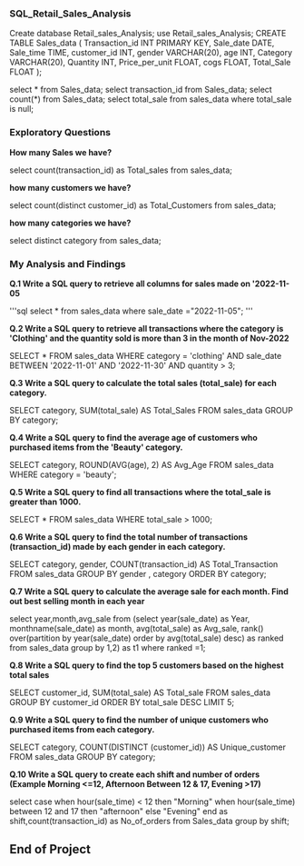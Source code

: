 ### SQL_Retail_Sales_Analysis

Create database Retail_sales_Analysis;
use Retail_sales_Analysis;
CREATE TABLE Sales_data (
    Transaction_id INT PRIMARY KEY,
    Sale_date DATE,
    Sale_time TIME,
    customer_id INT,
    gender VARCHAR(20),
    age INT,
    Category VARCHAR(20),
    Quantity INT,
    Price_per_unit FLOAT,
    cogs FLOAT,
    Total_Sale FLOAT
); 

select * from Sales_data;
select transaction_id from Sales_data;
select count(*) from Sales_data;
select total_sale from sales_data where total_sale is null;

 ### Exploratory Questions
**How many Sales we have?**

select count(transaction_id) as Total_sales from sales_data;

**how many customers we have?**

select count(distinct customer_id) as Total_Customers from sales_data;

**how many categories we have?**

select distinct category from sales_data;


### My Analysis and Findings
**Q.1 Write a SQL query to retrieve all columns for sales made on '2022-11-05**

'''sql
select * from sales_data where sale_date ="2022-11-05";
'''

**Q.2 Write a SQL query to retrieve all transactions where the category is 'Clothing' and the quantity sold is more than 3 in the month of Nov-2022**

SELECT 
    *
FROM
    sales_data
WHERE
    category = 'clothing'
        AND sale_date BETWEEN '2022-11-01' AND '2022-11-30'
        AND quantity > 3;

        
**Q.3 Write a SQL query to calculate the total sales (total_sale) for each category.**

SELECT 
    category, SUM(total_sale) AS Total_Sales
FROM
    sales_data
GROUP BY category;

**Q.4 Write a SQL query to find the average age of customers who purchased items from the 'Beauty' category.**

SELECT 
    category, ROUND(AVG(age), 2) AS Avg_Age
FROM
    sales_data
WHERE
    category = 'beauty';

**Q.5 Write a SQL query to find all transactions where the total_sale is greater than 1000.**

SELECT 
    *
FROM
    sales_data
WHERE
    total_sale > 1000;

**Q.6 Write a SQL query to find the total number of transactions (transaction_id) made by each gender in each category.**

SELECT 
    category, gender, COUNT(transaction_id) AS Total_Transaction
FROM
    sales_data
GROUP BY gender , category
ORDER BY category;

**Q.7 Write a SQL query to calculate the average sale for each month. Find out best selling month in each year**

select year,month,avg_sale from (select year(sale_date) as Year,
monthname(sale_date) as month,
avg(total_sale) as Avg_sale,
rank() over(partition by year(sale_date) order by avg(total_sale) desc) as ranked 
from sales_data group by 1,2) as t1 where ranked =1;

**Q.8 Write a SQL query to find the top 5 customers based on the highest total sales**

SELECT 
    customer_id, SUM(total_sale) AS Total_sale
FROM
    sales_data
GROUP BY customer_id
ORDER BY total_sale DESC
LIMIT 5;

**Q.9 Write a SQL query to find the number of unique customers who purchased items from each category.**

SELECT 
    category, COUNT(DISTINCT (customer_id)) AS Unique_customer
FROM
    sales_data
GROUP BY category;

**Q.10 Write a SQL query to create each shift and number of orders (Example Morning <=12, Afternoon Between 12 & 17, Evening >17)**

select 
case 
when hour(sale_time) < 12 then "Morning"
when hour(sale_time) between 12 and 17 then "afternoon"
else "Evening"
end as shift,count(transaction_id) as No_of_orders
from Sales_data group by shift;

## End of Project
